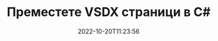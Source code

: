 ---
############################# Static ############################
layout: "auto-gen-merger"
date: 2022-10-20T11:23:56
draft: false
otherformats: dot dotm dotx epub html mht mhtml odp ods odt one otp ott pdf pps ppsx

############################# Head ############################
head_title: "Преместете VSDX страници в C#"
head_description: "Преместете страници в VSDX документ в C# на всяка позиция, като използвате API за сливане на документи."

############################# Header ############################
title: "Преместете VSDX страници в C#"
description: "Преместете VSDX страници с няколко реда код на .NET."
bg_image: "https://cms.admin.containerize.com/templates/aspose/App_Themes/V3/images/bg/header1.png"
bg_overlay: false
button:
    enable: true
    icon: "fas fa-arrow-down"
    label: "Изтеглете безплатна пробна версия"
    link: "https://downloads.groupdocs.com/merger/net"

############################# SubMenu ############################
submenu:
    enable: true

    left:
        img_alt: "GroupDocs.Merger for .NET"
        image: "https://cms.admin.containerize.com/templates/groupdocs/images/product-logos/90x90-noborder/groupdocs-merger-net.png"
        product: "GroupDocs.Merger"
        platform: ".NET"

    middle:
        button:

            # button loop
            - link: "https://apireference.groupdocs.com/merger/net"
              text: "Справка за API"

            # button loop
            - link: "https://github.com/groupdocs-merger"
              text: "Примери за кодове"

            # button loop
            - link: "https://products.groupdocs.app/merger/family"
              text: "Демонстрации на живо"

            # button loop
            - link: "https://purchase.groupdocs.com/pricing/merger/net"
              text: "Ценообразуване"

    right:
        link_download: "https://downloads.groupdocs.com/merger"
        link_learn: "https://docs.groupdocs.com/merger/net"
        link_buy: "https://purchase.groupdocs.com"

############################# About ############################
about:
    enable: true
    title: "Относно API на GroupDocs.Merger for .NET"
    content: |
        [GroupDocs.Merger for .NET](/bg/merger/net/) предлага просто решение за безопасно обединяване и разделяне между широк набор от формати на документи, включително PDF, Microsoft Office (Word, Excel, PowerPoint , OneNote), OpenDocument, HTML, изображения и много други в приложенията на .NET. Като добавите само няколко реда от кода, изпълнете няколко операции с документи, като преместване, премахване, завъртане, размяна, извличане или промяна на ориентацията на страниците в документите. API за обединяване на документи също поддържа визуализация на страниците на документи като изображение за анализиране на структурата на документа, форматирането и съдържанието на страницата.
        
        GroupDocs.Merger API е правилният избор за корпоративни решения, които се нуждаят от функции за преместване на файлови страници. Тези API се поддържат добре от всички основни операционни системи и платформи, включително .NET Framework, .NET Standard, .NET Core, Mono.

############################# Steps ############################
steps:
    enable: true
    title_left: "Преместете VSDX файлови страници в .NET"
    content_left: |
        [GroupDocs.Merger for .NET](/bg/merger/net/) улеснява разработчиците на C# да преместват страници в рамките на файл VSDX чрез прилагане на няколко лесни стъпки .
        
        * Инициализирайте **MoveOptions**, за да укажете текущи и нови номера на страници.
        * Създайте нов екземпляр на **Merger** и подайте пътя на изходния документ като параметър на конструктора.
        * Извикайте **MovePage** и подайте обект **MoveOptions**.
        * Извикайте **Save** и посочете пътя към файла, за да запишете получения документ.

    title_right: "Системни изисквания"
    content_right: |
        API на GroupDocs.Merger for .NET се поддържат на всички основни платформи и операционни системи. Преди да изпълните кода по-долу, моля, уверете се, че имате следните предпоставки, инсталирани на вашата система.

        * Операционни системи: Microsoft Windows, Linux, MacOS
        * Среди за разработка: Visual Studio, Xamarin, MonoDevelop
        * Рамки: .NET Framework, .NET Standard, .NET Core, Mono
        * Изтеглете най-новата версия на GroupDocs.Merger for .NET от [NuGet](https://www.nuget.org/packages/groupdocs.merger)
         
    code: |
     {{% merger/additional-styles %}}
     {{< merger/code-merger title="Как да премествате VSDX файлови страници с помощта на C# примерен код">}}

        ```csharp    
        // Преместете VSDX файлови страници с помощта на GroupDocs.Merger API
        int pageNumber = 6;
        int newPageNumber = 1;

        // Инициализирайте класа MoveOptions, за да укажете текущи и нови номера на страници
        MoveOptions moveOptions = new MoveOptions(pageNumber, newPageNumber);

        // Инстанциране на сливане с вход VSDX документ
        using (Merger merger = new Merger("input.vsdx"))
          {
            // Извикайте метода MovePage и му предайте обекта MoveOptions
            merger.MovePage(moveOptions);
    
            // Извикайте метода Save и подайте желания път до файла, за да запазите изходния документ
            merger.Save("output.vsdx");
          }
        ```
     {{< /merger/code-merger >}}

############################# Demos ############################
demos:
    enable: true
    title: "Демонстрации на живо - Преместете VSDX страници онлайн"
    content: |
       Преместете VSDX файлови страници точно сега, като посетите уебсайта [GroupDocs.Merger Live Demos](https://products.groupdocs.app/splitter/move-pages/vsdx).
       Демото на живо има следните предимства.
        
############################# About Formats ############################
about_formats:
    enable: true

############################# More Formats ############################
more_formats:
    enable: true
    title: "Преместване на страници от други формати на документи"
    content: |
        .NET документи API за сливане и разделяне за файлови формати и изображения. Преместете някои от популярните файлови формати, както е посочено по-долу.

############################# Back to top ###############################
back_to_top:
    enable: true
---